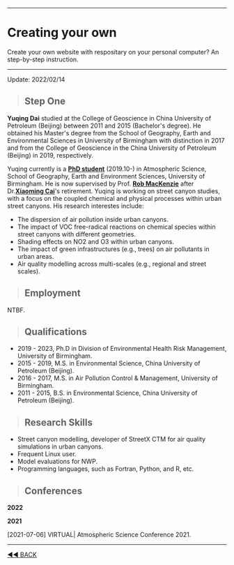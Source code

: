﻿---

# Creating your own 

Create your own website with respositary on your personal computer? An step-by-step instruction.

---

Update: 2022/02/14

> ## Step One






**Yuqing Dai** studied at the College of Geoscience in China University of Petroleum (Beijing) between 2011 and 2015 (Bachelor's degree). He obtained his Master's degree from the School of Geography, Earth and Environmental Sciences in University of Birmingham with distinction in 2017 and from the College of Geoscience in the China University of Petroleum (Beijing) in 2019, respectively.

Yuqing currently is a <span style="color:blue">**[PhD student](https://www.researchgate.net/profile/Yuqing-Dai)**</span> (2019.10-) in Atmospheric Science, School of Geography, Earth and Environment Sciences, University of Birmingham. He is now supervised by Prof. **[Rob MacKenzie](https://www.birmingham.ac.uk/staff/profiles/gees/mackenzie-rob.aspx)** after Dr.**[Xiaoming Cai](https://www.researchgate.net/profile/Xiaoming-Cai)**'s retirement. Yuqing is working on street canyon studies, with a focus on the coupled chemical and physical processes within urban street canyons. His research interestes include:

- The dispersion of air pollution inside urban canyons.
- The impact of VOC free-radical reactions on chemical species within street canyons with different geometries.
- Shading effects on NO2 and O3 within urban canyons.  
- The impact of green infrastructures (e.g., trees) on air pollutants in urban areas.
- Air quality modelling across multi-scales (e.g., regional and street scales).

> ## Employment

NTBF.

> ## Qualifications

- 2019 - 2023, Ph.D in Division of Environmental Health Risk Management, University of Birmingham.
- 2015 - 2019, M.S. in Environmental Science, China University of Petroleum (Beijing).
- 2016 - 2017, M.S. in Air Pollution Control & Management, University of Birmingham.
- 2011 - 2015, B.S. in Environmental Science, China University of Petroleum (Beijing).

> ## Research Skills

* Street canyon modelling, developer of StreetX CTM for air quality simulations in urban canyons.
* Frequent Linux user. 
* Model evaluations for NWP.
* Programming languages, such as Fortran, Python, and R, etc.

> ## Conferences

**2022**


**2021**

[2021-07-06] VIRTUAL| Atmospheric Science Conference 2021.



---
[◄◄ BACK](https://yuqingdai.xyz/#/README?id=publications)